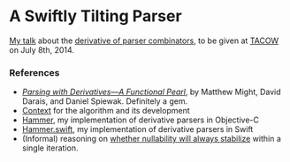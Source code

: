 # A Swiftly Tilting Parser

[My talk](https://github.com/robrix/A-Swiftly-Tilting-Parser/blob/master/Parsing%20with%20Derivatives%20in%20ObjC%20vs.%20Swift.md) about the [derivative of parser combinators](http://matt.might.net/articles/parsing-with-derivatives/), to be given at [TACOW](https://tacow.org/) on July 8th, 2014.

### References

- *[Parsing with Derivatives—A Functional Pearl][PwD]*, by Matthew Might, David Darais, and Daniel Spiewak. Definitely a gem.
- [Context][] for the algorithm and its development
- [Hammer][Hammer.objc], my implementation of derivative parsers in Objective-C
- [Hammer.swift][Hammer.swift], my implementation of derivative parsers in Swift
- (Informal) reasoning on [whether nullability will always stabilize][δ] within a single iteration.

[PwD]: http://matt.might.net/papers/might2011derivatives.pdf
[Context]: http://matt.might.net/articles/parsing-with-derivatives/
[Hammer.objc]: https://github.com/robrix/Hammer
[Hammer.swift]: https://github.com/robrix/Hammer.swift
[δ]: https://gist.github.com/robrix/a197f268a54813d3e9d6

